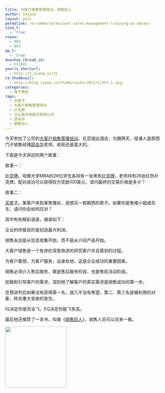 ```yaml
---
title: 大客户销售管理培训，销售巨人
author: 54jack
layout: post
permalink: /e-commerce/account-sales-management-training-at-absen/
sina_t:
  - 'true'
views:
  - 983
  - 983
qq_t:
  - 'true'
duoshuo_thread_id:
  - 511841
yourls_shorturl:
  - http://t.xiaoq.in/3i
ta-thumbnail:
  - http://blog.xiaoq.in/thumb/cache/2011/1/357-1.jpg;
categories:
  - 电子商务
tags:
  - 买房子
  - 大客户销售管理培训
  - 扑克牌
  - 艾比森光电股份有限公司
  - 邵会华
  - 销售巨人
---
```

今天参加了公司的<span class='wp_keywordlink_affiliate'><a href="http://blog.xiaoq.in/tag/%e5%a4%a7%e5%ae%a2%e6%88%b7%e9%94%80%e5%94%ae%e7%ae%a1%e7%90%86%e5%9f%b9%e8%ae%ad/" title="查看大客户销售管理培训中的全部文章" target="_blank">大客户销售管理培训</a></span>，在百瑞达酒店，为期两天，授课人是原西门子销售经理<span class='wp_keywordlink_affiliate'><a href="http://blog.xiaoq.in/tag/%e9%82%b5%e4%bc%9a%e5%8d%8e/" title="查看邵会华中的全部文章" target="_blank">邵会华</a></span>老师。收获还是蛮大的。

下面是今天讲述的两个故事：

故事一：

<span class='wp_keywordlink_affiliate'><a href="http://blog.xiaoq.in/tag/%e6%89%91%e5%85%8b%e7%89%8c/" title="查看扑克牌中的全部文章" target="_blank">扑克牌</a></span>。哈佛大学MBA的26位学生各持有一张黑色<span class='wp_keywordlink_affiliate'><a href="http://blog.xiaoq.in/tag/%e6%89%91%e5%85%8b%e7%89%8c/" title="查看扑克牌中的全部文章" target="_blank">扑克牌</a></span>，老师持有26张红色扑克牌，配对成功可以获得校方奖励100美元，请问最终的交易价格是多少？

故事二：

<span class='wp_keywordlink_affiliate'><a href="http://blog.xiaoq.in/tag/%e4%b9%b0%e6%88%bf%e5%ad%90/" title="查看买房子中的全部文章" target="_blank">买房子</a></span>。某客户来到某售楼处，说想买一栋朝西的房子。如果你是售楼小姐或先生，请问你会如何应对？

其中有些精彩语录，摘录如下：

企业的终极目的是创造最大利润。

销售永远是从信息收集开始，而不是从介绍产品开始。

大客户销售是一个有序的深思熟虑的研究客户并且策划的过程。

为客户着想，为客户服务，设身处地，这是企业成功的重要因素。

销售必须介入售后服务，既是售后服务阶段，也是售前活动阶段。

挖掘和引导客户的需求，深刻地了解客户的真实需求是销售成功的第一步。

在预谈判后如果没有获得第一名，就几乎没有希望，第二、第三名是被利用的对象，除非重大变故的发生。

IQ决定你是否会飞，EQ决定你能飞多高。

最后他还推荐了一本书，叫做《<a title="销售巨人" href="http://www.amazon.cn/mn/detailApp?_encoding=UTF8&tag=cn54jack&linkCode=xm2&asin=B003X5ROMG&camp=0&creativeASIN=B003X5ROMG" target="_blank">销售巨人</a>》，销售人员可以买来一看。

<a href="http://union.dangdang.com/transfer.php?sys_id=1&ad_type=10&from=P-264323&backurl=http%3A%2F%2Fproduct.dangdang.com%2Fproduct.aspx%3Fproduct_id%3D20882692" target="_blank"><img class="alignnone" title="销售巨人" src="http://img32.ddimg.cn/28/3/20882692-1_b.jpg" alt="" width="200" height="200" /></a>